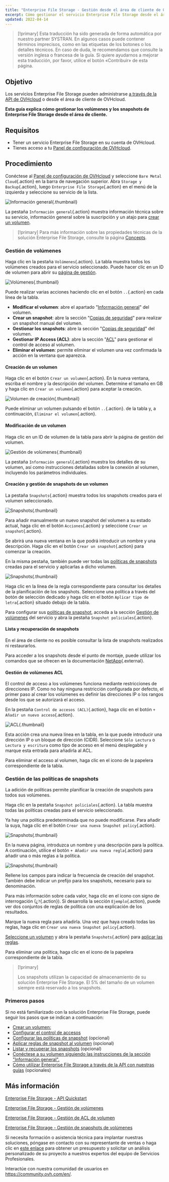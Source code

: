 ```yaml
---
title: "Enterprise File Storage - Gestión desde el área de cliente de OVHcloud"
excerpt: Cómo gestionar el servicio Enterprise File Storage desde el área de cliente de OVHcloud
updated: 2022-04-14
---
```


> [!primary]
> Esta traducción ha sido generada de forma automática por nuestro partner SYSTRAN. En algunos casos puede contener términos imprecisos, como en las etiquetas de los botones o los detalles técnicos. En caso de duda, le recomendamos que consulte la versión inglesa o francesa de la guía. Si quiere ayudarnos a mejorar esta traducción, por favor, utilice el botón «Contribuir» de esta página.
> 


## Objetivo

Los servicios Enterprise File Storage pueden administrarse [a través de la API de OVHcloud](/pages/storage_and_backup/file_storage/enterprise_file_storage/netapp_quick_start) o desde el área de cliente de OVHcloud.

**Esta guía explica cómo gestionar los volúmenes y los snapshots de Enterprise File Storage desde el área de cliente.**

## Requisitos

- Tener un servicio Enterprise File Storage en su cuenta de OVHcloud.
- Tienes acceso a tu [Panel de configuración de OVHcloud](https://ca.ovh.com/auth/?action=gotomanager&from=https://www.ovh.com/world/&ovhSubsidiary=ws).

## Procedimiento <a name="instructions"></a>

Conéctese al [Panel de configuración de OVHcloud](https://ca.ovh.com/auth/?action=gotomanager&from=https://www.ovh.com/world/&ovhSubsidiary=ws) y seleccione `Bare Metal Cloud`{.action} en la barra de navegación superior. Abra `Storage y Backup`{.action}, luego `Enterprise File Storage`{.action} en el menú de la izquierda y seleccione su servicio de la lista.

![Información general](images/manage_enterprise01.png){.thumbnail}

La pestaña `Información general`{.action} muestra información técnica sobre su servicio, información general sobre la suscripción y un atajo para [crear un volumen](#create_volume).

> [!primary]
> Para más información sobre las propiedades técnicas de la solución Enterprise File Storage, consulte la página [Concepts](/pages/storage_and_backup/file_storage/enterprise_file_storage/netapp_concepts).
>

### Gestión de volúmenes <a name="manage_volume"></a>

Haga clic en la pestaña `Volúmenes`{.action}. La tabla muestra todos los volúmenes creados para el servicio seleccionado. Puede hacer clic en un ID de volumen para abrir su [página de gestión](#modify_volume). 

![Volúmenes](images/manage_enterprise02.png){.thumbnail}

Puede realizar varias acciones haciendo clic en el botón `..`{.action} en cada línea de la tabla.

- **Modificar el volumen**: abre el apartado "[Información general](#modify_volume)" del volumen.
- **Crear un snapshot**: abre la sección "[Copias de seguridad](#snapshots)" para realizar un snapshot manual del volumen.
- **Gestionar los snapshots**: abre la sección "[Copias de seguridad](#snapshots)" del volumen.
- **Gestionar IP Access (ACL)**: abre la sección "[ACL](#access_control)" para gestionar el control de acceso al volumen.
- **Eliminar el volumen**: permite eliminar el volumen una vez confirmada la acción en la ventana que aparezca.

#### Creación de un volumen <a name="create_volume"></a>

Haga clic en el botón `Crear un volumen`{.action}. En la nueva ventana, escriba el nombre y la descripción del volumen. Determine el tamaño en GB y haga clic en `Crear un volumen`{.action} para aceptar la creación.

![Volumen de creación](images/manage_enterprise03.png){.thumbnail}

Puede eliminar un volumen pulsando el botón `..`{.action}. de la tabla y, a continuación, `Eliminar el volumen`{.action}.

#### Modificación de un volumen <a name="modify_volume"></a>

Haga clic en un ID de volumen de la tabla para abrir la página de gestión del volumen.

![Gestión de volúmenes](images/manage_enterprise04.png){.thumbnail}

La pestaña `Información general`{.action} muestra los detalles de su volumen, así como instrucciones detalladas sobre la conexión al volumen, incluyendo los parámetros individuales.

#### Creación y gestión de snapshots de un volumen <a name="snapshots"></a>

La pestaña `Snapshots`{.action} muestra todos los snapshots creados para el volumen seleccionado.

![Snapshots](images/manage_enterprise05.png){.thumbnail}

Para añadir manualmente un nuevo snapshot del volumen a su estado actual, haga clic en el botón `Acciones`{.action} y seleccione `Crear un snapshot`{.action}.

Se abrirá una nueva ventana en la que podrá introducir un nombre y una descripción. Haga clic en el botón `Crear un snapshot`{.action} para comenzar la creación.

En la misma pestaña, también puede ver todas las [políticas de snapshots](#snapshot_policy) creadas para el servicio y aplicarlas a dicho volumen.

![Snapshots](images/manage_enterprise06.png){.thumbnail}

Haga clic en la línea de la regla correspondiente para consultar los detalles de la planificación de los snapshots. Seleccione una política a través del botón de selección dedicado y haga clic en el botón `Aplicar tipo de letra`{.action} situado debajo de la tabla.

Para configurar sus [políticas de snapshot](#snapshot_policy), acceda a la sección [Gestión de volúmenes](#instructions) del servicio y abra la pestaña `Snapshot policiales`{.action}.

#### Lista y recuperación de snapshots <a name="access_snapshots"></a>

En el área de cliente no es posible consultar la lista de snapshots realizados ni restaurarlos.

Para acceder a los snapshots desde el punto de montaje, puede utilizar los comandos que se ofrecen en la documentación [NetApp](https://library.netapp.com/ecmdocs/ECMP1196991/html/GUID-36DC110C-C0FE-4313-BF53-1C12838F7BBD.html){.external}.

#### Gestión de volúmenes ACL <a name="access_control"></a>

El control de acceso a los volúmenes funciona mediante restricciones de direcciones IP. Como no hay ninguna restricción configurada por defecto, el primer paso al crear los volúmenes es definir las direcciones IP o los rangos desde los que se autorizará el acceso.

En la pestaña `Control de accesos (ACL)`{.action}, haga clic en el botón `+ Añadir un nuevo acceso`{.action}.

![ACL](images/manage_enterprise07.png){.thumbnail}

Esta acción crea una nueva línea en la tabla, en la que puede introducir una dirección IP o un bloque de dirección (CIDR). Seleccione `Sólo Lectura` o `Lectura y escritura` como tipo de acceso en el menú desplegable y marque esta entrada para añadirla al ACL.

Para eliminar el acceso al volumen, haga clic en el icono de la papelera correspondiente de la tabla.

### Gestión de las políticas de snapshots <a name="snapshot_policy"></a>

La adición de políticas permite planificar la creación de snapshots para todos sus volúmenes.

Haga clic en la pestaña `Snapshot policiales`{.action}. La tabla muestra todas las políticas creadas para el servicio seleccionado.

Ya hay una política predeterminada que no puede modificarse. Para añadir la suya, haga clic en el botón `Crear una nueva Snapshot policy`{.action}.

![Snapshots](images/manage_enterprise08.png){.thumbnail}

En la nueva página, introduzca un nombre y una descripción para la política. A continuación, utilice el botón `+ Añadir una nueva regla`{.action} para añadir una o más reglas a la política.

![Snapshots](images/manage_enterprise09.png){.thumbnail}

Rellene los campos para indicar la frecuencia de creación del snapshot. También debe indicar un prefijo para los snapshots, necesario para su denominación.

Para más información sobre cada valor, haga clic en el icono con signo de interrogación (¿`?`{.action}). Si desarrolla la sección `Ejemplo`{.action}, puede ver dos conjuntos de reglas de política con una explicación de los resultados.

Marque la nueva regla para añadirla. Una vez que haya creado todas las reglas, haga clic en `Crear una nueva Snapshot policy`{.action}.

[Seleccione un volumen](#manage_volume) y abra la pestaña `Snapshots`{.action} para [aplicar las reglas](#snapshots).

Para eliminar una política, haga clic en el icono de la papelera correspondiente de la tabla.

> [!primary]
>
> Los snapshots utilizan la capacidad de almacenamiento de su solución Enterprise File Storage. El 5% del tamaño de un volumen siempre está reservado a los snapshots.
>

### Primeros pasos <a name="firststeps"></a>

Si no está familiarizado con la solución Enterprise File Storage, puede seguir los pasos que se indican a continuación:

- [Crear un volumen:](#create_volume)
- [Configurar el control de accesos](#access_control)
- [Configurar las políticas de snapshot](#snapshot_policy) (opcional)
- [Aplicar reglas de snapshot al volumen](#snapshots) (opcional)
- [Listar y recuperar los snapshots](#access_snapshots) (opcional)
- [Conéctese a su volumen siguiendo las instrucciones de la sección "Información general".](#modify_volume)
- [Cómo utilizar Enterprise File Storage a través de la API con nuestras guías](#gofurther) (opcionales)

## Más información <a name="gofurther"></a>

[Enterprise File Storage - API Quickstart](/pages/storage_and_backup/file_storage/enterprise_file_storage/netapp_quick_start)

[Enterprise File Storage - Gestión de volúmenes](/pages/storage_and_backup/file_storage/enterprise_file_storage/netapp_volumes)

[Enterprise File Storage - Gestión de ACL de volumen](/pages/storage_and_backup/file_storage/enterprise_file_storage/netapp_volume_acl)

[Enterprise File Storage - Gestión de snapshots de volúmenes](/pages/storage_and_backup/file_storage/enterprise_file_storage/netapp_volume_snapshots)

Si necesita formación o asistencia técnica para implantar nuestras soluciones, póngase en contacto con su representante de ventas o haga clic en [este enlace](https://www.ovhcloud.com/es/professional-services/) para obtener un presupuesto y solicitar un análisis personalizado de su proyecto a nuestros expertos del equipo de Servicios Profesionales.

Interactúe con nuestra comunidad de usuarios en <https://community.ovh.com/en/>.

